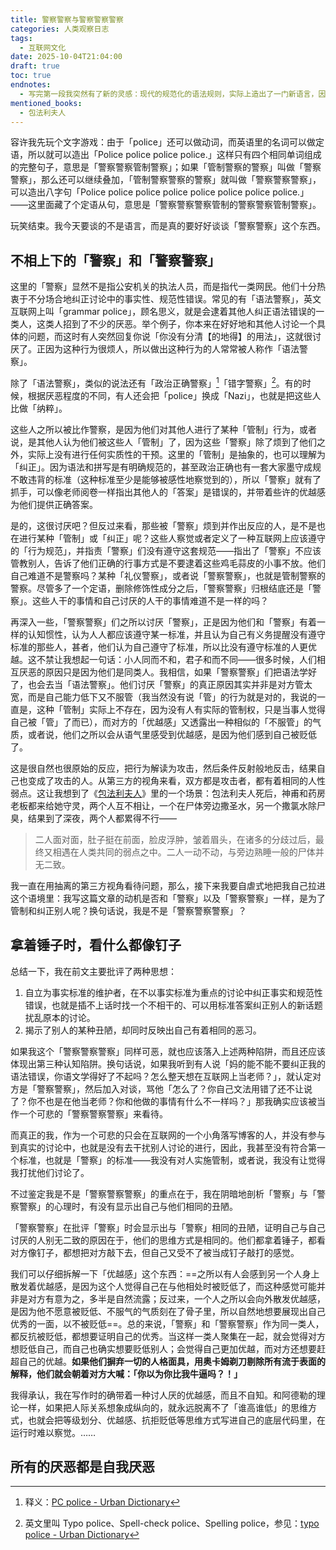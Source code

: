 ```yaml
---
title: 警察警察与警察警察警察
categories: 人类观察日志
tags:
  - 互联网文化
date: 2025-10-04T21:04:00
draft: true
toc: true
endnotes:
  - 写完第一段我突然有了新的灵感：现代的规范化的语法规则，实际上造出了一门新语言，因为「Police police police police police police police police.」这种句子不会有人说，说出来之后也没人能理解，也就是说这种句子是诞生在规范化的语言之后的，不是自然语言的一部分。
mentioned_books:
  - 包法利夫人
---
```


容许我先玩个文字游戏：由于「police」还可以做动词，而英语里的名词可以做定语，所以就可以造出「Police police police police.」这样只有四个相同单词组成的完整句子，意思是「警察警察管制警察」；如果「管制警察的警察」叫做「警察警察」，那么还可以继续叠加，「管制警察警察的警察」就叫做「警察警察警察」，可以造出八字句「Police police police police police police police police.」——这里面藏了个定语从句，意思是「警察警察警察管制的警察警察管制警察」。

玩笑结束。我今天要谈的不是语言，而是真的要好好谈谈「警察警察」这个东西。<!--more-->

## 不相上下的「警察」和「警察警察」

这里的「警察」显然不是指公安机关的执法人员，而是指代一类网民。他们十分热衷于不分场合地纠正讨论中的事实性、规范性错误。常见的有「语法警察」，英文互联网上叫「grammar police」，顾名思义，就是会逮着其他人纠正语法错误的一类人，这类人招到了不少的厌恶。举个例子，你本来在好好地和其他人讨论一个具体的问题，而这时有人突然回复你说「你没有分清【的地得】的用法」，这就很讨厌了。正因为这种行为很烦人，所以做出这种行为的人常常被人称作「语法警察」。

除了「语法警察」，类似的说法还有「政治正确警察」[^1]「错字警察」[^2]。有的时候，根据厌恶程度的不同，有人还会把「police」换成「Nazi」，也就是把这些人比做「纳粹」。

这些人之所以被比作警察，是因为他们对其他人进行了某种「管制」行为，或者说，是其他人认为他们被这些人「管制」了，因为这些「警察」除了烦到了他们之外，实际上没有进行任何实质性的干预。这里的「管制」是抽象的，也可以理解为「纠正」。因为语法和拼写是有明确规范的，甚至政治正确也有一套大家墨守成规不敢违背的标准（这种标准至少是能够被感性地察觉到的），所以「警察」就有了抓手，可以像老师阅卷一样指出其他人的「答案」是错误的，并带着些许的优越感为他们提供正确答案。

是的，这很讨厌吧？但反过来看，那些被「警察」烦到并作出反应的人，是不是也在进行某种「管制」或「纠正」呢？这些人察觉或者定义了一种互联网上应该遵守的「行为规范」，并指责「警察」们没有遵守这套规范——指出了「警察」不应该管教别人，告诉了他们正确的行事方式是不要逮着这些鸡毛蒜皮的小事不放。他们自己难道不是警察吗？某种「礼仪警察」，或者说「警察警察」，也就是管制警察的警察。尽管多了一个定语，删除修饰性成分之后，「警察警察」归根结底还是「警察」。这些人干的事情和自己讨厌的人干的事情难道不是一样的吗？

再深入一些，「警察警察」们之所以讨厌「警察」，正是因为他们和「警察」有着一样的认知惯性，认为人人都应该遵守某一标准，并且认为自己有义务提醒没有遵守标准的那些人，甚者，他们认为自己遵守了标准，所以比没有遵守标准的人更优越。这不禁让我想起一句话：小人同而不和，君子和而不同——很多时候，人们相互厌恶的原因只是因为他们是同类人。我相信，如果「警察警察」们把语法学好了，也会去当「语法警察」。他们讨厌「警察」的真正原因其实并非是对方管太宽，而是自己能力低下又不服管（我当然没有说「管」的行为就是对的，我说的一直是，这种「管制」实际上不存在，因为没有人有实际的管制权，只是当事人觉得自己被「管」了而已），而对方的「优越感」又透露出一种相似的「不服管」的气质，或者说，他们之所以会从语气里感受到优越感，是因为他们感到自己被贬低了。

这是很自然也很原始的反应，把行为解读为攻击，然后条件反射般地反击，结果自己也变成了攻击的人。从第三方的视角来看，双方都是攻击者，都有着相同的人性弱点。这让我想到了《[包法利夫人](/library/2025/包法利夫人/)》里的一个场景：包法利夫人死后，神甫和药房老板都来给她守灵，两个人互不相让，一个在尸体旁边撒圣水，另一个撒氯水除尸臭，结果到了深夜，两个人都累得不行——

> 二人面对面，肚子挺在前面，脸皮浮肿，皱着眉头，在诸多的分歧过后，最终又相遇在人类共同的弱点之中。二人一动不动，与旁边熟睡一般的尸体并无二致。

我一直在用抽离的第三方视角看待问题，那么，接下来我要自虐式地把我自己拉进这个语境里：我写这篇文章的动机是否和「警察」以及「警察警察」一样，是为了管制和纠正别人呢？换句话说，我是不是「警察警察警察」？

## 拿着锤子时，看什么都像钉子

总结一下，我在前文主要批评了两种思想：

1. 自立为事实标准的维护者，在不以事实标准为重点的讨论中纠正事实和规范性错误，也就是插不上话时找一个不相干的、可以用标准答案纠正别人的新话题扰乱原本的讨论。
2. 揭示了别人的某种丑陋，却同时反映出自己有着相同的恶习。

如果我这个「警察警察警察」同样可恶，就也应该落入上述两种陷阱，而且还应该体现出第三种认知陷阱。换句话说，如果我听到有人说「妈的能不能不要纠正我的语法错误，你语文学得好了不起吗？怎么整天想在互联网上当老师？」，就认定对方是「警察警察」，然后加入对谈，骂他「怎么了？你自己文法用错了还不让说了？你不也是在他当老师？你和他做的事情有什么不一样吗？」那我确实应该被当作一个可悲的「警察警察警察」来看待。

而真正的我，作为一个可悲的只会在互联网的一个小角落写博客的人，并没有参与到真实的讨论中，也就是没有去干扰别人讨论的进行，因此，我甚至没有符合第一个标准，也就是「警察」的标准——我没有对人实施管制，或者说，我没有让觉得我打扰他们讨论了。

不过鉴定我是不是「警察警察警察」的重点在于，我在阴暗地剖析「警察」与「警察警察」的心理时，有没有显示出自己与他们相同的丑陋。

「警察警察」在批评「警察」时会显示出与「警察」相同的丑陋，证明自己与自己讨厌的人别无二致的原因在于，他们的思维方式是相同的。他们都拿着锤子，都看对方像钉子，都想把对方敲下去，但自己又受不了被当成钉子敲打的感觉。

我们可以仔细拆解一下「优越感」这个东西：==之所以有人会感到另一个人身上散发着优越感，是因为这个人觉得自己在与他相处时被贬低了，而这种感觉可能并非是对方有意为之，多半是自然流露；反过来，一个人之所以会向外散发优越感，是因为他不愿意被贬低、不服气的气质刻在了骨子里，所以自然地想要展现出自己优秀的一面，以不被贬低==。总的来说，「警察」和「警察警察」作为同一类人，都反抗被贬低，都想要证明自己的优秀。当这样一类人聚集在一起，就会觉得对方想贬低自己，而自己也确实想要贬低别人；会觉得自己更加优越，而对方还想要赶超自己的优越。**如果他们摒弃一切的人格面具，用奥卡姆剃刀剔除所有流于表面的解释，他们就会朝着对方大喊：「你以为你比我牛逼吗？！」**

我得承认，我在写作时的确带着一种讨人厌的优越感，而且不自知。和阿德勒的理论一样，如果把人际关系想象成纵向的，就永远脱离不了「谁高谁低」的思维方式，也就会把等级划分、优越感、抗拒贬低等思维方式写进自己的底层代码里，在运行时难以察觉。……

## 所有的厌恶都是自我厌恶

[^1]: 释义：[PC police - Urban Dictionary](https://www.urbandictionary.com/define.php?term=PC%20police)

[^2]: 英文里叫 Typo police、Spell-check police、Spelling police，参见：[typo police - Urban Dictionary](https://www.urbandictionary.com/define.php?term=typo%20police)
